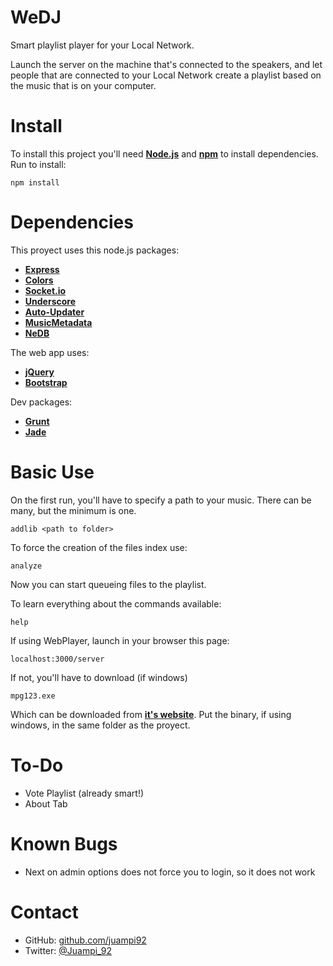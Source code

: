 WeDJ
====

Smart playlist player for your Local Network.

Launch the server on the machine that's connected to the speakers, and let people that are connected to your Local Network create a playlist based on the music that is on your computer.

Install
==================
To install this project you'll need [**Node.js**](http://nodejs.org/) and [**npm**](https://www.npmjs.org/) to install dependencies.
Run to install:

	npm install

Dependencies
==================

This proyect uses this node.js packages:
  * [**Express**](http://expressjs.com/)
  * [**Colors**](https://www.npmjs.org/package/colors)
  * [**Socket.io**](http://socket.io/)
  * [**Underscore**](http://underscorejs.org/)
  * [**Auto-Updater**](https://github.com/juampi92/auto-updater)
  * [**MusicMetadata**](https://github.com/leetreveil/musicmetadata)
  * [**NeDB**](https://github.com/louischatriot/nedb)

The web app uses:
  * [**jQuery**](http://jquery.com/)
  * [**Bootstrap**](http://getbootstrap.com/)

Dev packages:
  * [**Grunt**](http://gruntjs.com)
  * [**Jade**](http://jade-lang.com/)

Basic Use
==================

On the first run, you'll have to specify a path to your music. There can be many, but the minimum is one.

	addlib <path to folder>

To force the creation of the files index use:

	analyze

Now you can start queueing files to the playlist.

To learn everything about the commands available:

	help

If using WebPlayer, launch in your browser this page:

	localhost:3000/server

If not, you'll have to download (if windows)

	mpg123.exe

Which can be downloaded from [**it's website**](http://www.mpg123.de/download.shtml).
Put the binary, if using windows, in the same folder as the proyect.

To-Do
==================
 * Vote Playlist (already smart!)
 * About Tab

Known Bugs
==================
 * Next on admin options does not force you to login, so it does not work

Contact
==================
 * GitHub: [github.com/juampi92](https://github.com/juampi92)
 * Twitter: [@Juampi_92](https://twitter.com/Juampi_92)